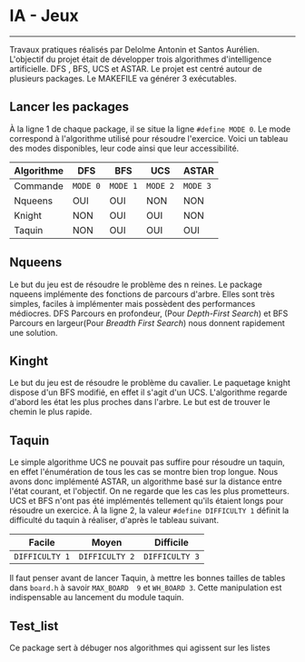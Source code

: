 # IA - Jeux
---
 Travaux pratiques réalisés par Delolme Antonin et Santos Aurélien. L'objectif du projet était de développer trois algorithmes d'intelligence artificielle. DFS , BFS, UCS et ASTAR. Le projet est centré autour de plusieurs packages. Le MAKEFILE va générer 3 exécutables.
 
 ## Lancer les packages
 À la ligne 1 de chaque package, il se situe la ligne `#define MODE 0`. Le mode correspond à l'algorithme utilisé pour résoudre l'exercice.  Voici un tableau des modes disponibles, leur code ainsi que leur accessibilité.
 
 Algorithme | DFS | BFS | UCS | ASTAR
--- | --- | --- | --- | ---
Commande | `MODE 0` | `MODE 1` | `MODE 2` | `MODE 3` |
Nqueens | OUI | OUI | NON | NON
Knight | NON | OUI | OUI | NON
Taquin | NON | OUI | OUI | OUI
 
 ## Nqueens
 Le but du jeu est de résoudre le problème des n reines. Le package nqueens implémente des fonctions de parcours d'arbre. Elles sont très simples, faciles à implémenter mais possèdent des performances médiocres. DFS Parcours en profondeur, (Pour *Depth-First Search*) et BFS Parcours en largeur(Pour *Breadth First Search*) nous donnent rapidement une solution. 
 
 ## Kinght
 Le but du jeu est de résoudre le problème du cavalier. Le paquetage knight dispose d'un BFS modifié, en effet il s'agit d'un UCS. L'algorithme regarde d'abord les état les plus proches dans l'arbre. Le but est de trouver le chemin le plus rapide.
 
 
 ## Taquin
 Le simple algorithme UCS ne pouvait pas suffire pour résoudre un taquin, en effet l'énumération de tous les cas se montre bien trop longue. Nous avons donc implémenté ASTAR, un algorithme basé sur la distance entre l'état courant, et l'objectif. On ne regarde que les cas les plus prometteurs. UCS et BFS n'ont pas été implémentés tellement qu'ils étaient longs pour résoudre un exercice.
 À la ligne 2, la valeur `#define DIFFICULTY 1` définit la difficulté du taquin à réaliser, d'après le tableau suivant.
 
 Facile | Moyen | Difficile |
--- | --- | --- |
`DIFFICULTY 1` | `DIFFICULTY 2` | `DIFFICULTY 3` | 

Il faut penser avant de lancer Taquin, à mettre les bonnes tailles de tables dans `board.h` à savoir `MAX_BOARD  9` et `WH_BOARD 3`. Cette manipulation est indispensable au lancement du module taquin.
 
 
## Test_list
Ce package sert à débuger nos algorithmes qui agissent sur les listes